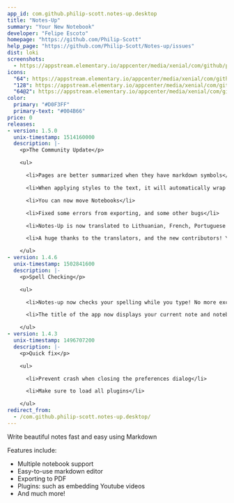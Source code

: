 ```yaml
---
app_id: com.github.philip-scott.notes-up.desktop
title: "Notes-Up"
summary: "Your New Notebook"
developer: "Felipe Escoto"
homepage: "https://github.com/Philip-Scott"
help_page: "https://github.com/Philip-Scott/Notes-up/issues"
dist: loki
screenshots:
  - https://appstream.elementary.io/appcenter/media/xenial/com/github/philip-scott.notes-up.desktop/23E3918C7FB15EF32CB8B648674680A4/screenshots/image-1_orig.png
icons:
  "64": https://appstream.elementary.io/appcenter/media/xenial/com/github/philip-scott.notes-up.desktop/23E3918C7FB15EF32CB8B648674680A4/icons/64x64/com.github.philip-scott.notes-up_com.github.philip-scott.notes-up.png
  "128": https://appstream.elementary.io/appcenter/media/xenial/com/github/philip-scott.notes-up.desktop/23E3918C7FB15EF32CB8B648674680A4/icons/128x128/com.github.philip-scott.notes-up_com.github.philip-scott.notes-up.png
  "64@2": https://appstream.elementary.io/appcenter/media/xenial/com/github/philip-scott.notes-up.desktop/23E3918C7FB15EF32CB8B648674680A4/icons/64x64@2/com.github.philip-scott.notes-up_com.github.philip-scott.notes-up.png
color:
  primary: "#D0F3FF"
  primary-text: "#004B66"
price: 0
releases:
- version: 1.5.0
  unix-timestamp: 1514160000
  description: |-
    <p>The Community Update</p>

    <ul>

      <li>Pages are better summarized when they have markdown symbols</li>

      <li>When applying styles to the text, it will automatically wrap around it properly</li>

      <li>You can now move Notebooks</li>

      <li>Fixed some errors from exporting, and some other bugs</li>

      <li>Notes-Up is now translated to Lithuanian, French, Portuguese and Czech!</li>

      <li>A huge thanks to the translators, and the new contributors! You guys rock!</li>

    </ul>
- version: 1.4.6
  unix-timestamp: 1502841600
  description: |-
    <p>Spell Checking</p>

    <ul>

      <li>Notes-up now checks your spelling while you type! No more excuses for misspelled words in your homework ;)</li>

      <li>The title of the app now displays your current note and notebook</li>

    </ul>
- version: 1.4.3
  unix-timestamp: 1496707200
  description: |-
    <p>Quick fix</p>

    <ul>

      <li>Prevent crash when closing the preferences dialog</li>

      <li>Make sure to load all plugins</li>

    </ul>
redirect_from:
  - /com.github.philip-scott.notes-up.desktop/
---
```


<p>Write beautiful notes fast and easy using Markdown</p>
<p>Features include:</p>
<ul>
  <li>Multiple notebook support</li>
  <li>Easy-to-use markdown editor</li>
  <li>Exporting to PDF</li>
  <li>Plugins: such as embedding Youtube videos</li>
  <li>And much more!</li>
</ul>